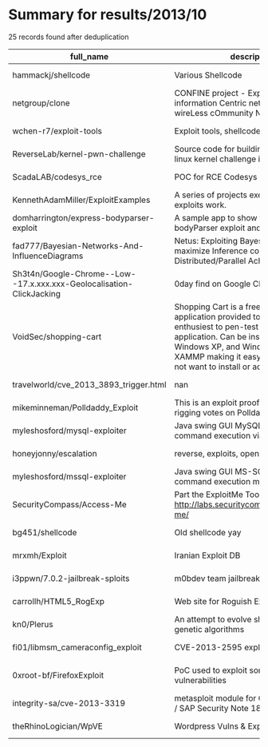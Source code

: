 
# Summary for results/2013/10
    
25 records found after deduplication

| full_name | description | html_url | matched_list | matched_count | pushed_at | size | stargazers_count | language | forks_count |
|----------------------------------------------------------------------|------------------------------------------------------------------------------------------------------------------------------------------------------------------------------------------------------------------------------------------------------------------|-----------------------------------------------------------------------------------------|----------------------------------|-----------------|---------------------------|--------|--------------------|------------|---------------|
| hammackj/shellcode | Various Shellcode | https://github.com/hammackj/shellcode | ['shellcode'] | 1 | 2013-10-02 02:12:57+00:00 | 112 | 6 | Assembly | 2 |
| netgroup/clone | CONFINE project - Exploitation of information Centric network principles in wireLess cOmmunity NEtworks | https://github.com/netgroup/clone | ['exploit'] | 1 | 2013-10-14 10:42:51+00:00 | 256 | 1 | Python | 1 |
| wchen-r7/exploit-tools | Exploit tools, shellcode, etc. | https://github.com/wchen-r7/exploit-tools | ['exploit', 'shellcode'] | 2 | 2013-10-03 16:52:38+00:00 | 152 | 0 | | 1 |
| ReverseLab/kernel-pwn-challenge | Source code for building an exploitable linux kernel challenge iso. | https://github.com/ReverseLab/kernel-pwn-challenge | ['exploit'] | 1 | 2013-10-01 23:35:44+00:00 | 1356 | 41 | C | 9 |
| ScadaLAB/codesys_rce | POC for RCE Codesys Scada System | https://github.com/ScadaLAB/codesys_rce | ['rce', 'rce poc'] | 2 | 2013-10-30 02:53:11+00:00 | 104 | 0 | Ruby | 1 |
| KennethAdamMiller/ExploitExamples | A series of projects exemplifying how exploits work. | https://github.com/KennethAdamMiller/ExploitExamples | ['exploit'] | 1 | 2013-10-31 03:06:21+00:00 | 144 | 0 | C | 0 |
| domharrington/express-bodyparser-exploit | A sample app to show the express bodyParser exploit and a possible fix | https://github.com/domharrington/express-bodyparser-exploit | ['exploit'] | 1 | 2013-10-24 09:24:54+00:00 | 104 | 1 | nan | 0 |
| fad777/Bayesian-Networks-And-InfluenceDiagrams | Netus: Exploiting Bayesian Networks to maximize Inference computations on Distributed/Parallel Achitectures | https://github.com/fad777/Bayesian-Networks-And-InfluenceDiagrams | ['exploit'] | 1 | 2013-10-22 19:12:24+00:00 | 1600 | 0 | nan | 1 |
| Sh3t4n/Google-Chrome--Low--17.x.xxx.xxx-Geolocalisation-ClickJacking | 0day find on Google Chrome | https://github.com/Sh3t4n/Google-Chrome--Low--17.x.xxx.xxx-Geolocalisation-ClickJacking | ['0day'] | 1 | 2013-10-21 11:09:19+00:00 | 104 | 0 | nan | 0 |
| VoidSec/shopping-cart | Shopping Cart is a free, open source web application provided to allow security enthusiest to pen-test and hack a web application. Can be installed on Linux, Windows XP, and Windows 7 using XAMMP making it easy for users who do not want to install or admin | https://github.com/VoidSec/shopping-cart | ['exploit'] | 1 | 2013-10-19 15:05:20+00:00 | 2152 | 13 | CSS | 8 |
| travelworld/cve_2013_3893_trigger.html | nan | https://github.com/travelworld/cve_2013_3893_trigger.html | ['cve-2'] | 1 | 2013-10-15 15:01:38+00:00 | 124 | 0 | CSS | 0 |
| mikeminneman/Polldaddy_Exploit | This is an exploit proof of concept for rigging votes on Polldaddy | https://github.com/mikeminneman/Polldaddy_Exploit | ['exploit'] | 1 | 2013-10-12 20:42:40+00:00 | 104 | 0 | nan | 0 |
| myleshosford/mysql-exploiter | Java swing GUI MySQL brute forcer and command execution via UDF | https://github.com/myleshosford/mysql-exploiter | ['exploit'] | 1 | 2013-10-09 11:08:54+00:00 | 56 | 0 | nan | 0 |
| honeyjonny/escalation | reverse, exploits, open sourse | https://github.com/honeyjonny/escalation | ['exploit'] | 1 | 2013-10-19 20:17:43+00:00 | 371 | 11 | Python | 2 |
| myleshosford/mssql-exploiter | Java swing GUI MS-SQL brute force and command execution module | https://github.com/myleshosford/mssql-exploiter | ['exploit'] | 1 | 2013-10-09 11:08:08+00:00 | 112 | 0 | nan | 0 |
| SecurityCompass/Access-Me | Part the ExploitMe Tool set located at http://labs.securitycompass.com/exploit-me/ | https://github.com/SecurityCompass/Access-Me | ['exploit'] | 1 | 2013-10-08 17:06:28+00:00 | 432 | 5 | JavaScript | 6 |
| bg451/shellcode | Old shellcode yay | https://github.com/bg451/shellcode | ['shellcode'] | 1 | 2013-10-08 01:00:38+00:00 | 112 | 1 | C | 1 |
| mrxmh/Exploit | Iranian Exploit DB | https://github.com/mrxmh/Exploit | ['exploit'] | 1 | 2013-10-07 18:47:15+00:00 | 548 | 0 | CSS | 0 |
| i3ppwn/7.0.2-jailbreak-sploits | m0bdev team jailbreak sploits | https://github.com/i3ppwn/7.0.2-jailbreak-sploits | ['sploit'] | 1 | 2013-10-05 13:40:24+00:00 | 116 | 0 | nan | 0 |
| carrollh/HTML5_RogExp | Web site for Roguish Exploits | https://github.com/carrollh/HTML5_RogExp | ['exploit'] | 1 | 2013-10-04 14:42:06+00:00 | 104 | 0 | | 0 |
| kn0/Plerus | An attempt to evolve shellcode using genetic algorithms | https://github.com/kn0/Plerus | ['shellcode'] | 1 | 2013-10-11 00:51:35+00:00 | 112 | 3 | Ruby | 0 |
| fi01/libmsm_cameraconfig_exploit | CVE-2013-2595 exploit | https://github.com/fi01/libmsm_cameraconfig_exploit | ['exploit'] | 1 | 2013-10-03 04:40:44+00:00 | 100 | 7 | C | 4 |
| 0xroot-bf/FirefoxExploit | PoC used to exploit some Firefox vulnerabilities | https://github.com/0xroot-bf/FirefoxExploit | ['exploit', 'vulnerability poc'] | 2 | 2013-10-01 19:29:36+00:00 | 2044 | 13 | Java | 7 |
| integrity-sa/cve-2013-3319 | metasploit module for CVE-2013-3319 / SAP Security Note 1816536 | https://github.com/integrity-sa/cve-2013-3319 | ['cve-2'] | 1 | 2013-10-11 17:01:09+00:00 | 108 | 0 | Ruby | 1 |
| theRhinoLogician/WpVE | Wordpress Vulns & Exploits Scanner | https://github.com/theRhinoLogician/WpVE | ['exploit'] | 1 | 2013-10-04 00:23:49+00:00 | 140 | 0 | PHP | 0 |
